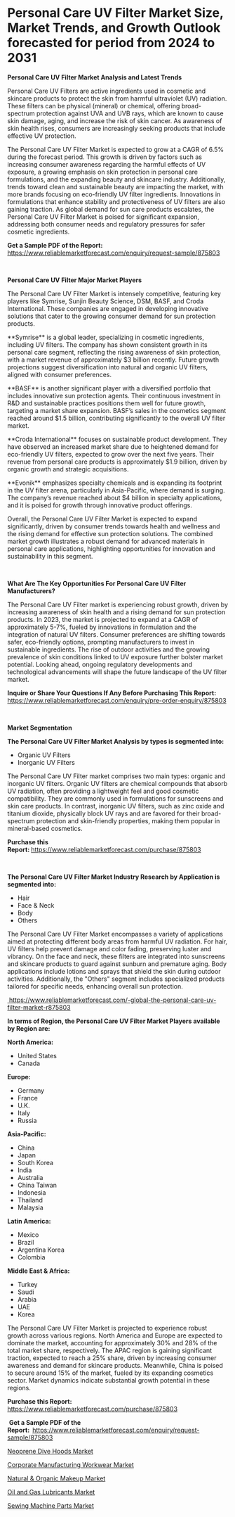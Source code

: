 <p><h1>Personal Care UV Filter Market Size, Market Trends, and Growth Outlook forecasted for period from 2024 to 2031</h1></p><p><strong>Personal Care UV Filter Market Analysis and Latest Trends</strong></p>
<p><p>Personal Care UV Filters are active ingredients used in cosmetic and skincare products to protect the skin from harmful ultraviolet (UV) radiation. These filters can be physical (mineral) or chemical, offering broad-spectrum protection against UVA and UVB rays, which are known to cause skin damage, aging, and increase the risk of skin cancer. As awareness of skin health rises, consumers are increasingly seeking products that include effective UV protection.</p><p>The Personal Care UV Filter Market is expected to grow at a CAGR of 6.5% during the forecast period. This growth is driven by factors such as increasing consumer awareness regarding the harmful effects of UV exposure, a growing emphasis on skin protection in personal care formulations, and the expanding beauty and skincare industry. Additionally, trends toward clean and sustainable beauty are impacting the market, with more brands focusing on eco-friendly UV filter ingredients. Innovations in formulations that enhance stability and protectiveness of UV filters are also gaining traction. As global demand for sun care products escalates, the Personal Care UV Filter Market is poised for significant expansion, addressing both consumer needs and regulatory pressures for safer cosmetic ingredients.</p></p>
<p><strong>Get a Sample PDF of the Report:&nbsp;</strong> <a href="https://www.reliablemarketforecast.com/enquiry/request-sample/875803?utm_campaign=1140&utm_medium=2&utm_source=Github&utm_content=ia&utm_term=03122024&utm_id=personal-care-uv-filter">https://www.reliablemarketforecast.com/enquiry/request-sample/875803</a></p>
<p>&nbsp;</p>
<p><strong>Personal Care UV Filter Major Market Players</strong></p>
<p><p>The Personal Care UV Filter Market is intensely competitive, featuring key players like Symrise, Sunjin Beauty Science, DSM, BASF, and Croda International. These companies are engaged in developing innovative solutions that cater to the growing consumer demand for sun protection products.</p><p>**Symrise** is a global leader, specializing in cosmetic ingredients, including UV filters. The company has shown consistent growth in its personal care segment, reflecting the rising awareness of skin protection, with a market revenue of approximately $3 billion recently. Future growth projections suggest diversification into natural and organic UV filters, aligned with consumer preferences.</p><p>**BASF** is another significant player with a diversified portfolio that includes innovative sun protection agents. Their continuous investment in R&D and sustainable practices positions them well for future growth, targeting a market share expansion. BASF’s sales in the cosmetics segment reached around $1.5 billion, contributing significantly to the overall UV filter market.</p><p>**Croda International** focuses on sustainable product development. They have observed an increased market share due to heightened demand for eco-friendly UV filters, expected to grow over the next five years. Their revenue from personal care products is approximately $1.9 billion, driven by organic growth and strategic acquisitions.</p><p>**Evonik** emphasizes specialty chemicals and is expanding its footprint in the UV filter arena, particularly in Asia-Pacific, where demand is surging. The company’s revenue reached about $4 billion in specialty applications, and it is poised for growth through innovative product offerings.</p><p>Overall, the Personal Care UV Filter Market is expected to expand significantly, driven by consumer trends towards health and wellness and the rising demand for effective sun protection solutions. The combined market growth illustrates a robust demand for advanced materials in personal care applications, highlighting opportunities for innovation and sustainability in this segment.</p></p>
<p>&nbsp;</p>
<p><strong>What Are The Key Opportunities For Personal Care UV Filter Manufacturers?</strong></p>
<p><p>The Personal Care UV Filter market is experiencing robust growth, driven by increasing awareness of skin health and a rising demand for sun protection products. In 2023, the market is projected to expand at a CAGR of approximately 5-7%, fueled by innovations in formulation and the integration of natural UV filters. Consumer preferences are shifting towards safer, eco-friendly options, prompting manufacturers to invest in sustainable ingredients. The rise of outdoor activities and the growing prevalence of skin conditions linked to UV exposure further bolster market potential. Looking ahead, ongoing regulatory developments and technological advancements will shape the future landscape of the UV filter market.</p></p>
<p><strong>Inquire or Share Your Questions If Any Before Purchasing This Report:</strong> <a href="https://www.reliablemarketforecast.com/enquiry/pre-order-enquiry/875803?utm_campaign=1140&utm_medium=2&utm_source=Github&utm_content=ia&utm_term=03122024&utm_id=personal-care-uv-filter">https://www.reliablemarketforecast.com/enquiry/pre-order-enquiry/875803</a></p>
<p>&nbsp;</p>
<p><strong>Market Segmentation</strong></p>
<p><strong>The Personal Care UV Filter Market Analysis by types is segmented into:</strong></p>
<p><ul><li>Organic UV Filters</li><li>Inorganic UV Filters</li></ul></p>
<p><p>The Personal Care UV Filter market comprises two main types: organic and inorganic UV filters. Organic UV filters are chemical compounds that absorb UV radiation, often providing a lightweight feel and good cosmetic compatibility. They are commonly used in formulations for sunscreens and skin care products. In contrast, inorganic UV filters, such as zinc oxide and titanium dioxide, physically block UV rays and are favored for their broad-spectrum protection and skin-friendly properties, making them popular in mineral-based cosmetics.</p></p>
<p><strong>Purchase this Report:&nbsp;</strong><a href="https://www.reliablemarketforecast.com/purchase/875803?utm_campaign=1140&utm_medium=2&utm_source=Github&utm_content=ia&utm_term=03122024&utm_id=personal-care-uv-filter">https://www.reliablemarketforecast.com/purchase/875803</a></p>
<p>&nbsp;</p>
<p><strong>The Personal Care UV Filter Market Industry Research by Application is segmented into:</strong></p>
<p><ul><li>Hair</li><li>Face & Neck</li><li>Body</li><li>Others</li></ul></p>
<p><p>The Personal Care UV Filter Market encompasses a variety of applications aimed at protecting different body areas from harmful UV radiation. For hair, UV filters help prevent damage and color fading, preserving luster and vibrancy. On the face and neck, these filters are integrated into sunscreens and skincare products to guard against sunburn and premature aging. Body applications include lotions and sprays that shield the skin during outdoor activities. Additionally, the "Others" segment includes specialized products tailored for specific needs, enhancing overall sun protection.</p></p>
<p><a href="https://www.reliablemarketforecast.com/-global-the-personal-care-uv-filter-market-r875803?utm_campaign=1140&utm_medium=2&utm_source=Github&utm_content=ia&utm_term=03122024&utm_id=personal-care-uv-filter">&nbsp;https://www.reliablemarketforecast.com/-global-the-personal-care-uv-filter-market-r875803</a></p>
<p><strong>In terms of Region, the Personal Care UV Filter Market Players available by Region are:</strong></p>
<p>
    <p> <strong> North America: </strong>
        <ul>
            <li>United States</li>
            <li>Canada</li>
        </ul>
        </p> 
    <p> <strong> Europe: </strong>
        <ul>
            <li>Germany</li>
            <li>France</li>
            <li>U.K.</li>
            <li>Italy</li>
            <li>Russia</li>
        </ul>
        </p> 
    <p> <strong> Asia-Pacific: </strong>
        <ul>
            <li>China</li>
            <li>Japan</li>
            <li>South Korea</li>
            <li>India</li>
            <li>Australia</li>
            <li>China Taiwan</li>
            <li>Indonesia</li>
            <li>Thailand</li>
            <li>Malaysia</li>
        </ul>
        </p> 
    <p> <strong> Latin America: </strong>
        <ul>
            <li>Mexico</li>
            <li>Brazil</li>
            <li>Argentina Korea</li>
            <li>Colombia</li>
        </ul>
        </p> 
    <p> <strong> Middle East & Africa: </strong>
        <ul>
            <li>Turkey</li>
            <li>Saudi</li>
            <li>Arabia</li>
            <li>UAE</li>
            <li>Korea</li>
        </ul>
    </p>
    </p>
<p><p>The Personal Care UV Filter Market is projected to experience robust growth across various regions. North America and Europe are expected to dominate the market, accounting for approximately 30% and 28% of the total market share, respectively. The APAC region is gaining significant traction, expected to reach a 25% share, driven by increasing consumer awareness and demand for skincare products. Meanwhile, China is poised to secure around 15% of the market, fueled by its expanding cosmetics sector. Market dynamics indicate substantial growth potential in these regions.</p></p>
<p><strong>Purchase this Report: </strong><a href="https://www.reliablemarketforecast.com/purchase/875803?utm_campaign=1140&utm_medium=2&utm_source=Github&utm_content=ia&utm_term=03122024&utm_id=personal-care-uv-filter">https://www.reliablemarketforecast.com/purchase/875803</a></p>
<p>&nbsp;<strong>Get a Sample PDF of the Report:&nbsp;&nbsp;</strong><a href="https://www.reliablemarketforecast.com/enquiry/request-sample/875803?utm_campaign=1140&utm_medium=2&utm_source=Github&utm_content=ia&utm_term=03122024&utm_id=personal-care-uv-filter">https://www.reliablemarketforecast.com/enquiry/request-sample/875803</a></p>
<p><strong></strong></p>
<p><p><a href="https://github.com/AKSHATREPORTPRIME/Market-Research-Report-List-6/blob/main/neoprene-dive-hoods-market.md?utm_campaign=1140&utm_medium=2&utm_source=Github&utm_content=ia&utm_term=03122024&utm_id=personal-care-uv-filter">Neoprene Dive Hoods Market</a></p><p><a href="https://issuu.com/reportprime-2/docs/corporate-manufacturing-workwear-market-size-2030.?utm_campaign=1140&utm_medium=2&utm_source=Github&utm_content=ia&utm_term=03122024&utm_id=personal-care-uv-filter">Corporate Manufacturing Workwear Market</a></p><p><a href="https://issuu.com/reportprime-2/docs/natural-organic-makeup-market-size-2030.pptx?utm_campaign=1140&utm_medium=2&utm_source=Github&utm_content=ia&utm_term=03122024&utm_id=personal-care-uv-filter">Natural & Organic Makeup Market</a></p><p><a href="https://www.linkedin.com/pulse/global-oil-gas-lubricants-market-forecast-2024-2031-sustained-lt29c?utm_campaign=1140&utm_medium=2&utm_source=Github&utm_content=ia&utm_term=03122024&utm_id=personal-care-uv-filter">Oil and Gas Lubricants Market</a></p><p><a href="https://www.linkedin.com/pulse/sewing-machine-parts-market-outlook-complete-industry-wycsc?utm_campaign=1140&utm_medium=2&utm_source=Github&utm_content=ia&utm_term=03122024&utm_id=personal-care-uv-filter">Sewing Machine Parts Market</a></p></p>
